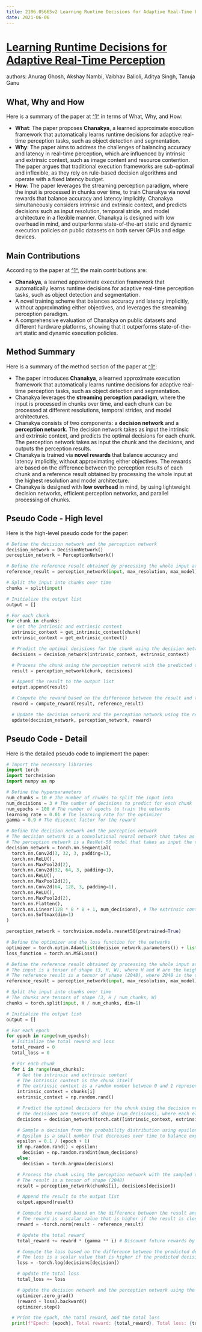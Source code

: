 ```yaml
---
title: 2106.05665v2 Learning Runtime Decisions for Adaptive Real-Time Perception
date: 2021-06-06
---
```


# [Learning Runtime Decisions for Adaptive Real-Time Perception](http://arxiv.org/abs/2106.05665v2)

authors: Anurag Ghosh, Akshay Nambi, Vaibhav Balloli, Aditya Singh, Tanuja Ganu


## What, Why and How

[1]: https://arxiv.org/pdf/2106.05665v2.pdf "arXiv:2106.05665v2 [cs.CV] 1 Jun 2023"
[2]: https://arxiv.org/pdf/2103.05665v2.pdf "arXiv:2103.05665v2 [quant-ph] 31 Aug 2021"
[3]: http://export.arxiv.org/abs/2106.05665 "[2106.05665] Learning Runtime Decisions for Adaptive Real-Time Perception"

Here is a summary of the paper at [^1^][1] in terms of What, Why, and How:

- **What**: The paper proposes **Chanakya**, a learned approximate execution framework that automatically learns runtime decisions for adaptive real-time perception tasks, such as object detection and segmentation.
- **Why**: The paper aims to address the challenges of balancing accuracy and latency in real-time perception, which are influenced by intrinsic and extrinsic context, such as image content and resource contention. The paper argues that traditional execution frameworks are sub-optimal and inflexible, as they rely on rule-based decision algorithms and operate with a fixed latency budget.
- **How**: The paper leverages the streaming perception paradigm, where the input is processed in chunks over time, to train Chanakya via novel rewards that balance accuracy and latency implicitly. Chanakya simultaneously considers intrinsic and extrinsic context, and predicts decisions such as input resolution, temporal stride, and model architecture in a flexible manner. Chanakya is designed with low overhead in mind, and outperforms state-of-the-art static and dynamic execution policies on public datasets on both server GPUs and edge devices.

## Main Contributions

[1]: https://arxiv.org/pdf/2106.05665v2.pdf "arXiv:2106.05665v2 [cs.CV] 1 Jun 2023"
[2]: https://arxiv.org/pdf/2103.05665v2.pdf "arXiv:2103.05665v2 [quant-ph] 31 Aug 2021"
[3]: http://export.arxiv.org/abs/2106.05665 "[2106.05665] Learning Runtime Decisions for Adaptive Real-Time Perception"

According to the paper at [^1^][1], the main contributions are:

- **Chanakya**, a learned approximate execution framework that automatically learns runtime decisions for adaptive real-time perception tasks, such as object detection and segmentation.
- A novel training scheme that balances accuracy and latency implicitly, without approximating either objectives, and leverages the streaming perception paradigm.
- A comprehensive evaluation of Chanakya on public datasets and different hardware platforms, showing that it outperforms state-of-the-art static and dynamic execution policies.

## Method Summary

[1]: https://arxiv.org/pdf/2106.05665v2.pdf "arXiv:2106.05665v2 [cs.CV] 1 Jun 2023"
[2]: https://arxiv.org/pdf/2103.05665v2.pdf "arXiv:2103.05665v2 [quant-ph] 31 Aug 2021"
[3]: http://export.arxiv.org/abs/2106.05665 "[2106.05665] Learning Runtime Decisions for Adaptive Real-Time Perception"

Here is a summary of the method section of the paper at [^1^][1]:

- The paper introduces **Chanakya**, a learned approximate execution framework that automatically learns runtime decisions for adaptive real-time perception tasks, such as object detection and segmentation.
- Chanakya leverages the **streaming perception paradigm**, where the input is processed in chunks over time, and each chunk can be processed at different resolutions, temporal strides, and model architectures.
- Chanakya consists of two components: a **decision network** and a **perception network**. The decision network takes as input the intrinsic and extrinsic context, and predicts the optimal decisions for each chunk. The perception network takes as input the chunk and the decisions, and outputs the perception results.
- Chanakya is trained via **novel rewards** that balance accuracy and latency implicitly, without approximating either objectives. The rewards are based on the difference between the perception results of each chunk and a reference result obtained by processing the whole input at the highest resolution and model architecture.
- Chanakya is designed with **low overhead** in mind, by using lightweight decision networks, efficient perception networks, and parallel processing of chunks.

## Pseudo Code - High level

Here is the high-level pseudo code for the paper:

```python
# Define the decision network and the perception network
decision_network = DecisionNetwork()
perception_network = PerceptionNetwork()

# Define the reference result obtained by processing the whole input at the highest resolution and model architecture
reference_result = perception_network(input, max_resolution, max_model)

# Split the input into chunks over time
chunks = split(input)

# Initialize the output list
output = []

# For each chunk
for chunk in chunks:
  # Get the intrinsic and extrinsic context
  intrinsic_context = get_intrinsic_context(chunk)
  extrinsic_context = get_extrinsic_context()

  # Predict the optimal decisions for the chunk using the decision network
  decisions = decision_network(intrinsic_context, extrinsic_context)

  # Process the chunk using the perception network with the predicted decisions
  result = perception_network(chunk, decisions)

  # Append the result to the output list
  output.append(result)

  # Compute the reward based on the difference between the result and the reference result
  reward = compute_reward(result, reference_result)

  # Update the decision network and the perception network using the reward
  update(decision_network, perception_network, reward)
```

## Pseudo Code - Detail

Here is the detailed pseudo code to implement the paper:

```python
# Import the necessary libraries
import torch
import torchvision
import numpy as np

# Define the hyperparameters
num_chunks = 10 # The number of chunks to split the input into
num_decisions = 3 # The number of decisions to predict for each chunk
num_epochs = 100 # The number of epochs to train the networks
learning_rate = 0.01 # The learning rate for the optimizer
gamma = 0.9 # The discount factor for the reward

# Define the decision network and the perception network
# The decision network is a convolutional neural network that takes as input the intrinsic and extrinsic context and outputs a probability distribution over the possible decisions
# The perception network is a ResNet-50 model that takes as input the chunk and the decisions and outputs a feature vector for object detection or segmentation
decision_network = torch.nn.Sequential(
  torch.nn.Conv2d(3, 32, 3, padding=1),
  torch.nn.ReLU(),
  torch.nn.MaxPool2d(2),
  torch.nn.Conv2d(32, 64, 3, padding=1),
  torch.nn.ReLU(),
  torch.nn.MaxPool2d(2),
  torch.nn.Conv2d(64, 128, 3, padding=1),
  torch.nn.ReLU(),
  torch.nn.MaxPool2d(2),
  torch.nn.Flatten(),
  torch.nn.Linear(128 * 8 * 8 + 1, num_decisions), # The extrinsic context is a scalar value representing the resource contention
  torch.nn.Softmax(dim=1)
)

perception_network = torchvision.models.resnet50(pretrained=True)

# Define the optimizer and the loss function for the networks
optimizer = torch.optim.Adam(list(decision_network.parameters()) + list(perception_network.parameters()), lr=learning_rate)
loss_function = torch.nn.MSELoss()

# Define the reference result obtained by processing the whole input at the highest resolution and model architecture
# The input is a tensor of shape (3, H, W), where H and W are the height and width of the image
# The reference result is a tensor of shape (2048), where 2048 is the dimension of the feature vector from ResNet-50
reference_result = perception_network(input, max_resolution, max_model)

# Split the input into chunks over time
# The chunks are tensors of shape (3, H / num_chunks, W)
chunks = torch.split(input, H / num_chunks, dim=1)

# Initialize the output list
output = []

# For each epoch
for epoch in range(num_epochs):
  # Initialize the total reward and loss
  total_reward = 0
  total_loss = 0

  # For each chunk
  for i in range(num_chunks):
    # Get the intrinsic and extrinsic context
    # The intrinsic context is the chunk itself
    # The extrinsic context is a random number between 0 and 1 representing the resource contention
    intrinsic_context = chunks[i]
    extrinsic_context = np.random.rand()

    # Predict the optimal decisions for the chunk using the decision network
    # The decisions are tensors of shape (num_decisions), where each element is a probability of choosing a certain resolution, temporal stride, or model architecture
    decisions = decision_network(torch.cat([intrinsic_context, extrinsic_context], dim=0))

    # Sample a decision from the probability distribution using epsilon-greedy exploration
    # Epsilon is a small number that decreases over time to balance exploration and exploitation
    epsilon = 0.1 / (epoch + 1)
    if np.random.rand() < epsilon:
      decision = np.random.randint(num_decisions)
    else:
      decision = torch.argmax(decisions)

    # Process the chunk using the perception network with the sampled decision
    # The result is a tensor of shape (2048)
    result = perception_network(chunks[i], decisions[decision])

    # Append the result to the output list
    output.append(result)

    # Compute the reward based on the difference between the result and the reference result
    # The reward is a scalar value that is higher if the result is closer to the reference result and lower if it is farther away
    reward = -torch.norm(result - reference_result)

    # Update the total reward
    total_reward += reward * (gamma ** i) # Discount future rewards by gamma

    # Compute the loss based on the difference between the predicted decisions and the sampled decision
    # The loss is a scalar value that is higher if the predicted decisions are different from the sampled decision and lower if they are similar
    loss = -torch.log(decisions[decision])

    # Update the total loss
    total_loss += loss

    # Update the decision network and the perception network using the reward and the loss
    optimizer.zero_grad()
    (reward + loss).backward()
    optimizer.step()

  # Print the epoch, the total reward, and the total loss
  print(f"Epoch: {epoch}, Total reward: {total_reward}, Total loss: {total_loss}")
```